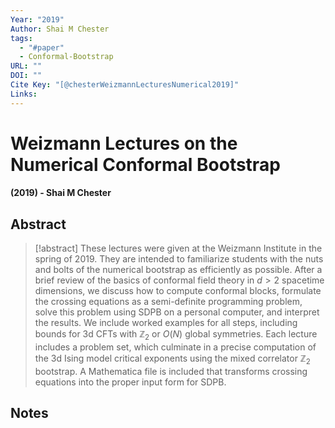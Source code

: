 ```yaml
---
Year: "2019"
Author: Shai M Chester
tags:
  - "#paper"
  - Conformal-Bootstrap
URL: ""
DOI: ""
Cite Key: "[@chesterWeizmannLecturesNumerical2019]"
Links:
---
```

# Weizmann Lectures on the Numerical Conformal Bootstrap
#### (2019) - Shai M Chester

## Abstract

> [!abstract]
> These lectures were given at the Weizmann Institute in the spring of 2019. They are intended to familiarize students with the nuts and bolts of the numerical bootstrap as efficiently as possible. After a brief review of the basics of conformal field theory in $d>2$ spacetime dimensions, we discuss how to compute conformal blocks, formulate the crossing equations as a semi-definite programming problem, solve this problem using SDPB on a personal computer, and interpret the results. We include worked examples for all steps, including bounds for 3d CFTs with $\mathbb{Z}_2$ or $O(N)$ global symmetries. Each lecture includes a problem set, which culminate in a precise computation of the 3d Ising model critical exponents using the mixed correlator $\mathbb{Z}_2$ bootstrap. A Mathematica file is included that transforms crossing equations into the proper input form for SDPB.


## Notes

